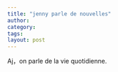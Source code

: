 ```yaml
---
title: "jenny parle de nouvelles"
author:
category: 
tags: 
layout: post
---
```

Aj，on parle de la vie quotidienne.

